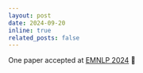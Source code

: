 ```yaml
---
layout: post
date: 2024-09-20
inline: true
related_posts: false
---
```


One paper accepted at <a href="https://2024.emnlp.org/">EMNLP 2024</a> 🎉 